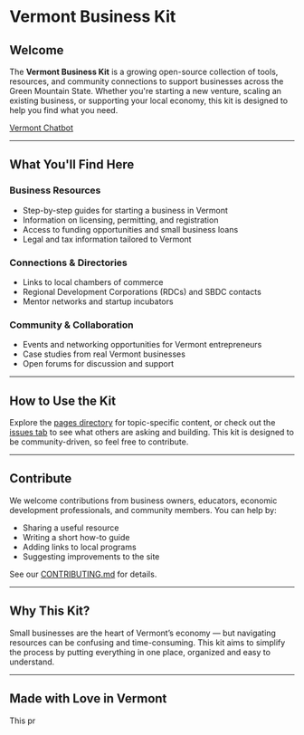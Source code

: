 # Vermont Business Kit

## Welcome

The **Vermont Business Kit** is a growing open-source collection of tools, resources, and community connections to support businesses across the Green Mountain State. Whether you're starting a new venture, scaling an existing business, or supporting your local economy, this kit is designed to help you find what you need.

[Vermont Chatbot](https://chatgpt.com/g/g-6789db4056c0819186b0b316a29a3f98-vermont-small-business-switchboard)

---

## What You'll Find Here

### Business Resources
- Step-by-step guides for starting a business in Vermont
- Information on licensing, permitting, and registration
- Access to funding opportunities and small business loans
- Legal and tax information tailored to Vermont

### Connections & Directories
- Links to local chambers of commerce
- Regional Development Corporations (RDCs) and SBDC contacts
- Mentor networks and startup incubators

### Community & Collaboration
- Events and networking opportunities for Vermont entrepreneurs
- Case studies from real Vermont businesses
- Open forums for discussion and support

---

## How to Use the Kit

Explore the [pages directory](./pages) for topic-specific content, or check out the [issues tab](https://github.com/your-org/vermont-business-kit/issues) to see what others are asking and building. This kit is designed to be community-driven, so feel free to contribute.

---

## Contribute

We welcome contributions from business owners, educators, economic development professionals, and community members. You can help by:
- Sharing a useful resource
- Writing a short how-to guide
- Adding links to local programs
- Suggesting improvements to the site

See our [CONTRIBUTING.md](./CONTRIBUTING.md) for details.

---

## Why This Kit?

Small businesses are the heart of Vermont’s economy — but navigating resources can be confusing and time-consuming. This kit aims to simplify the process by putting everything in one place, organized and easy to understand.

---

## Made with Love in Vermont

This pr
